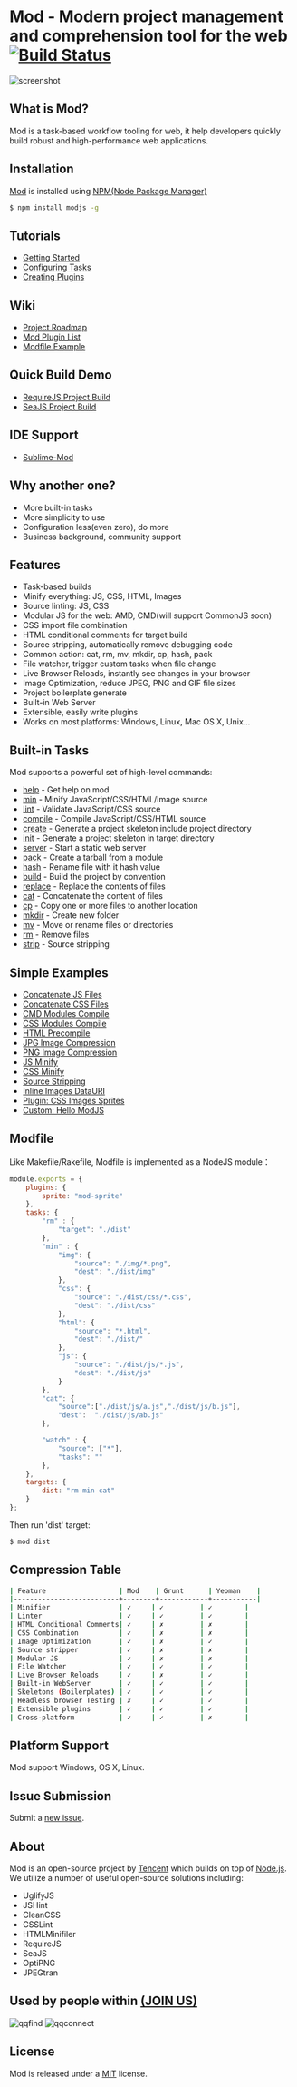 # Mod - Modern project management and comprehension tool for the web [![Build Status](https://secure.travis-ci.org/modulejs/modjs.png?branch=master)](http://travis-ci.org/modulejs/modjs)

![screenshot](https://raw.github.com/modulejs/modjs/master/example/screenshot.gif)

## What is Mod?
Mod is a task-based workflow tooling for web, it help developers quickly build robust and high-performance web applications.

## Installation
[Mod](https://npmjs.org/package/modjs) is installed using [NPM(Node Package Manager)](http://npmjs.org/)

```sh
$ npm install modjs -g
```

## Tutorials
* [Getting Started](https://github.com/modulejs/modjs/tree/master/doc/tutorial/getting-started.md)
* [Configuring Tasks](https://github.com/modulejs/modjs/tree/master/doc/tutorial/configuring-task.md)
* [Creating Plugins](https://github.com/modulejs/modjs/tree/master/doc/tutorial/creating-plugins.md)

## Wiki
* [Project Roadmap](https://github.com/modulejs/modjs/wiki/Roadmap)
* [Mod Plugin List](https://github.com/modulejs/modjs/wiki/Plugins)
* [Modfile Example](https://github.com/modulejs/modjs/blob/master/example/Modfile)

## Quick Build Demo
* [RequireJS Project Build](https://github.com/modulejs/modjs/tree/master/test/buildrequirejs)
* [SeaJS Project Build](https://github.com/modulejs/modjs/tree/master/test/buildseajs)

## IDE Support
* [Sublime-Mod](https://github.com/yuanyan/sublime-mod)

## Why another one?
* More built-in tasks
* More simplicity to use
* Configuration less(even zero), do more
* Business background, community support

## Features
* Task-based builds
* Minify everything: JS, CSS, HTML, Images
* Source linting: JS, CSS
* Modular JS for the web: AMD, CMD(will support CommonJS soon)
* CSS import file combination
* HTML conditional comments for target build
* Source stripping, automatically remove debugging code
* Common action: cat, rm, mv, mkdir, cp, hash, pack
* File watcher, trigger custom tasks when file change
* Live Browser Reloads, instantly see changes in your browser
* Image Optimization, reduce JPEG, PNG and GIF file sizes
* Project boilerplate generate
* Built-in Web Server
* Extensible, easily write plugins
* Works on most platforms: Windows, Linux, Mac OS X, Unix...

## Built-in Tasks
Mod supports a powerful set of high-level commands:
* [help](https://github.com/modulejs/modjs/tree/master/doc/tasks/help.md) - Get help on mod
* [min](https://github.com/modulejs/modjs/tree/master/doc/tasks/min.md) - Minify JavaScript/CSS/HTML/Image source
* [lint](https://github.com/modulejs/modjs/tree/master/doc/tasks/lint.md) - Validate JavaScript/CSS source
* [compile](https://github.com/modulejs/modjs/tree/master/doc/tasks/compile.md) - Compile JavaScript/CSS/HTML source
* [create](https://github.com/modulejs/modjs/tree/master/doc/tasks/create.md) - Generate a project skeleton include project directory
* [init](https://github.com/modulejs/modjs/tree/master/doc/tasks/init.md) - Generate a project skeleton in target directory
* [server](https://github.com/modulejs/modjs/tree/master/doc/tasks/server.md) - Start a static web server
* [pack](https://github.com/modulejs/modjs/tree/master/doc/tasks/pack.md) - Create a tarball from a module
* [hash](https://github.com/modulejs/modjs/tree/master/doc/tasks/hash.md) - Rename file with it hash value
* [build](https://github.com/modulejs/modjs/tree/master/doc/tasks/build.md) - Build the project by convention
* [replace](https://github.com/modulejs/modjs/tree/master/doc/tasks/replace.md) - Replace the contents of files
* [cat](https://github.com/modulejs/modjs/tree/master/doc/tasks/cat.md) - Concatenate the content of files
* [cp](https://github.com/modulejs/modjs/tree/master/doc/tasks/cp.md) - Copy one or more files to another location
* [mkdir](https://github.com/modulejs/modjs/tree/master/doc/tasks/mkdir.md) - Create new folder
* [mv](https://github.com/modulejs/modjs/tree/master/doc/tasks/mv.md) - Move or rename files or directories
* [rm](https://github.com/modulejs/modjs/tree/master/doc/tasks/rm.md) - Remove files
* [strip](https://github.com/modulejs/modjs/tree/master/doc/tasks/strip.md) - Source stripping

## Simple Examples
* [Concatenate JS Files](https://github.com/modulejs/modjs/tree/master/test/catjs)
* [Concatenate CSS Files](https://github.com/modulejs/modjs/tree/master/test/catcss)
* [CMD Modules Compile](https://github.com/modulejs/modjs/tree/master/test/compilecmd)
* [CSS Modules Compile](https://github.com/modulejs/modjs/tree/master/test/compilecss)
* [HTML Precompile](https://github.com/modulejs/modjs/tree/master/test/compilehtml)
* [JPG Image Compression](https://github.com/modulejs/modjs/tree/master/test/minjpg)
* [PNG Image Compression](https://github.com/modulejs/modjs/tree/master/test/minpng)
* [JS Minify](https://github.com/modulejs/modjs/tree/master/test/minjs)
* [CSS Minify](https://github.com/modulejs/modjs/tree/master/test/mincss)
* [Source Stripping](https://github.com/modulejs/modjs/tree/master/test/strip)
* [Inline Images DataURI](https://github.com/modulejs/modjs/tree/master/test/datauri)
* [Plugin: CSS Images Sprites](https://github.com/modulejs/modjs/tree/master/test/plugintask)
* [Custom: Hello ModJS](https://github.com/modulejs/modjs/tree/master/test/customtask)

## Modfile
Like Makefile/Rakefile, Modfile is implemented as a NodeJS module：

```js
module.exports = {
    plugins: {
        sprite: "mod-sprite"
    },
    tasks: {
        "rm" : {
            "target": "./dist"
        },
        "min" : {
            "img": {
                "source": "./img/*.png",
                "dest": "./dist/img"
            },
            "css": {
                "source": "./dist/css/*.css",
                "dest": "./dist/css"
            },
            "html": {
                "source": "*.html",
                "dest": "./dist/"
            },
            "js": {
                "source": "./dist/js/*.js",
                "dest": "./dist/js"
            }
        },
        "cat": {
            "source":["./dist/js/a.js","./dist/js/b.js"],
            "dest":  "./dist/js/ab.js"
        },

        "watch" : {
            "source": ["*"],
            "tasks": ""
        },
    },
    targets: {
        dist: "rm min cat"
    }
};
```

Then run 'dist' target:

```sh
$ mod dist
```

## Compression Table
```sh
| Feature                  | Mod    | Grunt      | Yeoman    |
|--------------------------+--------+------------+-----------|
| Minifier                 | ✓     | ✓         | ✓        |
| Linter                   | ✓     | ✓         | ✓        |
| HTML Conditional Comments| ✓     | ✗         | ✗        |
| CSS Combination          | ✓     | ✗         | ✗        |
| Image Optimization       | ✓     | ✗         | ✓        |
| Source stripper          | ✓     | ✗         | ✗        |
| Modular JS               | ✓     | ✗         | ✗        |
| File Watcher             | ✓     | ✓         | ✓        |
| Live Browser Reloads     | ✓     | ✗         | ✓        |
| Built-in WebServer       | ✓     | ✓         | ✓        |
| Skeletons (Boilerplates) | ✓     | ✓         | ✓        |
| Headless browser Testing | ✗     | ✓         | ✓        |
| Extensible plugins       | ✓     | ✓         | ✓        |
| Cross-platform           | ✓     | ✓         | ✗        |
```

## Platform Support
Mod support Windows, OS X, Linux.

## Issue Submission
Submit a [new issue](https://github.com/modulejs/modjs/issues/new).

## About
Mod is an open-source project by [Tencent](http://www.tencent.com/en-us/) which builds on top of [Node.js](https://nodejs.org).
We utilize a number of useful open-source solutions including:

* UglifyJS
* JSHint
* CleanCSS
* CSSLint
* HTMLMinifiler
* RequireJS
* SeaJS
* OptiPNG
* JPEGtran

## Used by people within <a href="https://github.com/modulejs/modjs/issues/22">(JOIN US)</a>
![qqfind](http://0.web.qstatic.com/webqqpic/pubapps/0/50/images/big.png)
![qqconnect](http://0.web.qstatic.com/webqqpic/pubapps/0/16/images/big.png)


## License
Mod is released under a [MIT](http://opensource.org/licenses/mit-license.php) license.
